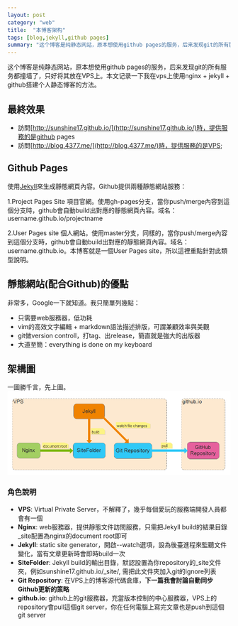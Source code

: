 ```yaml
---
layout: post
category: "web"
title:  "本博客架构"
tags: [blog,jekyll,github pages]
summary: "这个博客是纯静态网站，原本想使用github pages的服务，后来发现git的所有服务都撞墙了，只好将其放在VPS上。本文记录一下我在vps上使用nginx + jekyll + github搭建个人静态博客的方法。"
---
```

这个博客是纯静态网站，原本想使用github pages的服务，后来发现git的所有服务都撞墙了，只好将其放在VPS上。本文记录一下我在vps上使用nginx + jekyll + github搭建个人静态博客的方法。

## 最終效果

- 訪問[http://sunshine17.github.io/](http://sunshine17.github.io/)時，提供服務的是github pages
- 訪問[http://blog.4377.me/](http://blog.4377.me/)時，提供服務的是VPS;

## Github Pages

使用[Jekyll](https://jekyllrb.com/)來生成靜態網頁內容。Github提供兩種靜態網站服務：

1.Project Pages Site
項目官網。使用gh-pages分支，當你push/merge內容到這個分支時，github會自動build出對應的靜態網頁內容。域名：username.github.io/projectname

2.User Pages site
個人網站。使用master分支，同樣的，當你push/merge內容到這個分支時，github會自動build出對應的靜態網頁內容。域名：username.github.io。本博客就是一個User Pages site，所以這裡重點針對此類型說明。

## 靜態網站(配合Github)的優點

非常多，Google一下就知道。我只簡單列幾點：

- 只需要web服務器，低功耗
- vim的高效文字編輯 + markdown語法描述排版，可謂兼顧效率與美觀 
- git做version controll，打tag、出release，簡直就是強大的出版器
- 大道至簡：everything is done on my keyboard

## 架構圖

一圖勝千言，先上圖。<br/>
<img src="/images/blog_architecture.png" />


### 角色說明

- **VPS**: Virtual Private Server，不解釋了，幾乎每個愛玩的服務端開發人員都會有一個
- **Nginx**: web服務器，提供靜態文件訪問服務，只需把Jekyll build的結果目錄_site配置為nginx的document root即可
- **Jekyll**: static site generator，開啟--watch選項，設為後臺進程來監聽文件變化，當有文章更新時會即時build一次
- **SiteFolder**: Jekyll build的輸出目錄，默認設置為你repository的_site文件夾，例如sunshine17.github.io/_site/, 需把此文件夾加入git的ignore列表
- **Git Repository**: 在VPS上的博客源代碼倉庫，**下一篇我會討論自動同步Github更新的策略**
- **github.io**: github上的git服務器，充當版本控制的中心服務器，VPS上的repository會pull這個git server，你在任何電腦上寫完文章也是push到這個git server

